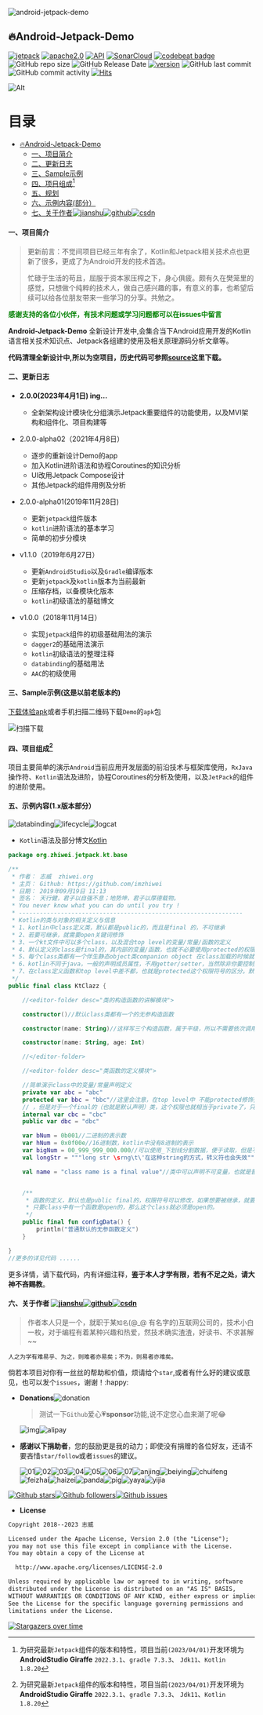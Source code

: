 ![android-jetpack-demo](./docs/images/hero.svg)

## 🔥Android-Jetpack-Demo

[![jetpack](https://img.shields.io/badge/志威-Jetpack-brightgreen.svg)](https://developer.android.com/jetpack/) [![apache2.0](https://img.shields.io/badge/license-apache2.0-brightgreen.svg)](./LICENSE) 
[![API](https://img.shields.io/badge/API-24%2B-brightgreen.svg?style=flat)](https://android-arsenal.com/api?level=24) [![SonarCloud](https://sonarcloud.io/api/project_badges/measure?project=imzhiwei_android-jetpack-demo&metric=alert_status)](https://sonarcloud.io/dashboard?id=imzhiwei_android-jetpack-demo) [![codebeat badge](https://codebeat.co/badges/cf8fdfb4-2716-4494-9a72-b1727a8d5805)](https://codebeat.co/projects/github-com-imzhiwei-android-jetpack-demo-master) ![GitHub repo size](https://img.shields.io/github/repo-size/imzhiwei/android-jetpack-demo.svg?style=flat-square) ![GitHub Release Date](https://img.shields.io/github/release-date/imzhiwei/android-jetpack-demo.svg?color=orange&style=flat-square) [![version](https://img.shields.io/github/release/imzhiwei/android-jetpack-demo.svg)](https://github.com/imzhiwei/android-jetpack-demo/releases) ![GitHub last commit](https://img.shields.io/github/last-commit/imzhiwei/android-jetpack-demo.svg?style=flat-square) ![GitHub commit activity](https://img.shields.io/github/commit-activity/m/imzhiwei/android-jetpack-demo.svg?style=flat-square) [![Hits](https://hits.seeyoufarm.com/api/count/incr/badge.svg?url=https%3A%2F%2Fgithub.com%2Fimzhiwei%2Fandroid-jetpack-demo&count_bg=%2379C83D&title_bg=%23555555&icon=&icon_color=%23E7E7E7&title=hits&edge_flat=false)](https://hits.seeyoufarm.com)

![Alt](https://repobeats.axiom.co/api/embed/c5eaf3c2f1e3cdb7a5545393195f6b26014cd91d.svg "Repobeats analytics image")



目录
=================

* [<g-emoji class="g-emoji" alias="fire" fallback-src="https://github.githubassets.com/images/icons/emoji/unicode/1f525.png">🔥</g-emoji>Android-Jetpack-Demo]()
  * [一、项目简介]()
  * [二、更新日志]()
  * [三、Sample示例]()
  * [四、项目组成[^1]]()
  * [五、规划]()
  * [六、示例内容(部分）]()
  * [七、关于作者]()[![jianshu](./docs/images/jianshu.svg)](https://www.jianshu.com/u/72294e6848c0)[![github](./docs/images/github.svg)](https://github.com/imzhiwei)[![csdn](./docs/images/csdn.svg)](https://blog.csdn.net/zhiwei9001)

####  一、项目简介

> 更新前言：不觉间项目已经三年有余了，Kotlin和Jetpack相关技术点也更新了很多，更成了为Android开发的技术首选。
>
> 忙碌于生活的苟且，屈服于资本家压榨之下，身心俱疲。颇有久在樊笼里的感觉，只想做个纯粹的技术人，做自己感兴趣的事，有意义的事，也希望后续可以给各位朋友带来一些学习的分享。共勉之。

<font color="green">**感谢支持的各位小伙伴，有技术问题或学习问题都可以在issues中留言**</font>

**Android-Jetpack-Demo** 全新设计开发中,会集合当下Android应用开发的Kotlin语言相关技术知识点、Jetpack各组建的使用及相关原理源码分析文章等。

**代码清理全新设计中,所以为空项目，历史代码可参照[source](https://github.com/imzhiwei/android-jetpack-demo/releases/tag/v2.0.0-alpha01)这里下载。**

#### 二、更新日志

- **2.0.0(2023年4月1日) ing…**
  - 全新架构设计模块化分组演示Jetpack重要组件的功能使用，以及MVI架构和组件化、项目构建等

- 2.0.0-alpha02（2021年4月8日）
  - 逐步的重新设计Demo的app
  - 加入Kotlin进阶语法和协程Coroutines的知识分析
  - UI改用Jetpack Compose设计
  - 其他Jetpack的组件用例及分析

- 2.0.0-alpha01(2019年11月28日)
  - 更新`jetpack`组件版本
  - `kotlin`进阶语法的基本学习
  - 简单的初步分模块

- v1.1.0（2019年6月27日）
  - 更新`AndroidStudio`以及`Gradle`编译版本
  - 更新`jetpack`及`kotlin`版本为当前最新
  - 压缩存档，以备模块化版本
  - `kotlin`初级语法的基础博文
- v1.0.0（2018年11月14日）
  - 实现`jetpack`组件的初级基础用法的演示
  - `dagger2`的基础用法演示
  - `kotlin`初级语法的整理注释
  - `databinding`的基础用法
  - `AAC`的初级使用

#### 三、Sample示例(这是以前老版本的)

[下载体验apk](https://raw.githubusercontent.com/imzhiwei/android-jetpack-demo/master/docs/apk/app-release.apk)或者手机扫描二维码下载`Demo`的`apk`包

![扫描下载](./docs/images/QR_Jetpack.png)

#### 四、项目组成[^1]

项目主要简单的演示`Android`当前应用开发层面的前沿技术与框架库使用，`RxJava`操作符、`Kotlin`语法及进阶，协程Coroutines的分析及使用，以及`JetPack`的组件的进阶使用。

#### 五、示例内容(1.x版本部分）

![databinding](./docs/images/databinding.png)![lifecycle](./docs/images/lifecycle.png)![logcat](./docs/images/logcat.png)

- `Kotlin`语法及部分博文[Kotlin](https://www.jianshu.com/p/bdbe2ab6e9b2)

```kotlin
package org.zhiwei.jetpack.kt.base

/**
 * 作者： 志威  zhiwei.org
 * 主页： Github: https://github.com/imzhiwei
 * 日期： 2019年09月19日 11:13
 * 签名： 天行健，君子以自强不息；地势坤，君子以厚德载物。
 * You never know what you can do until you try !
 * ----------------------------------------------------------------
 * Kotlin的类与对象的相关定义与信息
 * 1、kotlin中class定义类，默认都是public的，而且是final 的，不可继承
 * 2、若要可继承，就需要open关键词修饰
 * 3、一个kt文件中可以多个class，以及混合top level的变量/常量/函数的定义
 * 4、默认定义的class是final的，其内部的变量/函数，也就不必要使用protected的权限，其作用也就相当于private了。
 * 5、每个class类都有一个伴生静态object类companion object 在class加载的时候就初始化了，作为类的静态成员存在。（object类，自身是没有伴生类的）
 * 6、kotlin不同于java，一般的声明成员属性，不用getter/setter，当然除非你要控制只能getter不能setter，那样就需要重写
 * 7、在class定义函数和top level中差不都，也就是protected这个权限符号的区分。默认函数也是final的。
 */
public final class KtClazz {

    //<editor-folder desc="类的构造函数的讲解模块">

    constructor()//默认class类都有一个的无参构造函数

    constructor(name: String)//这样写三个构造函数，属于平级，所以不需要依次调用。倘若在上面class KtClazz后添加了构造函数

    constructor(name: String, age: Int)

    //</editor-folder>

    //<editor-folder desc="类函数的定义模块">

    //简单演示class中的变量/常量声明定义
    private var abc = "abc"
    protected var bbc = "bbc"//这里会注意，在top level中 不能protected修饰变量，函数的定义，class中可以
    // ，但是对于一个final的（也就是默认声明）类，这个权限也就相当于private了，只有对于open的class，protected的变量，才能被子类操作
    internal var cbc = "cbc"
    public var dbc = "dbc"

    var bNum = 0b001//二进制的表示数
    var hNum = 0x0f00e//16进制数，kotlin中没有8进制的表示
    var bigNum = 00_999_999_000.000//可以使用_下划线分割数据，便于读取，但是不会影响实际数值
    val longStr = """long str \srng\t\'在这种string的方式，转义符也会失效"""

    val name = "class name is a final value"//类中可以声明不可变量，也就是普通常量，但是不是static的静态的，如果声明静态需要在其伴生对象中


    /**
     * 函数的定义，默认也是public final的，权限符号可以修改，如果想要被继承，就要用open修饰
     * 只要class中有一个函数是open的，那么这个class就必须是open的。
     */
    public final fun configData() {
        println("普通默认的无参函数定义")
    }

}
//更多的详见代码 ......
```

更多详情，请下载代码，内有详细注释，**鉴于本人才学有限，若有不足之处，请大神不吝赐教**。

#### 六、关于作者 [![jianshu](./docs/images/jianshu.svg)](https://www.jianshu.com/u/72294e6848c0)[![github](./docs/images/github.svg)](https://github.com/imzhiwei)[![csdn](./docs/images/csdn.svg)](https://blog.csdn.net/zhiwei9001)

> 作者本人只是一个，就职于某`知名`(@_@ 有名字的)互联网公司的，技术小白一枚，对于编程有着某种兴趣和热爱，然技术确实渣渣，好读书、不求甚解~~

`人之为学有难易乎、为之，则难者亦易矣；不为，则易者亦难矣。`

倘若本项目对你有一丝丝的帮助和价值，烦请给个`star`,或者有什么好的建议或意见，也可以发个`issues`，谢谢！:happy:

- **Donations**![donation](./docs/images/donation.svg)

  > 测试一下`Github`爱心💗**sponsor**功能,说不定您心血来潮了呢😂

  ![img](./docs/images/admireCode.png)![alipay](./docs/images/alipay2QR.png)
  
- **感谢以下捐助者**，您的鼓励更是我的动力；即使没有捐赠的各位好友，还请不要吝惜`star/follow`或者`issues`的建议。

  ![01](./docs/images/admire/01.jpg)![02](./docs/images/admire/02.jpg)![03](./docs/images/admire/03.jpg)![04](./docs/images/admire/04.jpg)![05](./docs/images/admire/05.jpg)![06](./docs/images/admire/06.jpg)![07](./docs/images/admire/07.jpg)![anjing](./docs/images/admire/anjing.jpg )![beiying](./docs/images/admire/beiying.jpg)![chuifeng](./docs/images/admire/chuifeng.jpg)![feizhai](./docs/images/admire/feizhai.jpg)![haizei](./docs/images/admire/haizei.jpg)![panda](./docs/images/admire/panda.jpg)![pig](./docs/images/admire/pig.jpg)![yaya](./docs/images/admire/yaya.jpg)![yijia](./docs/images/admire/yijia.jpg)

[![Github stars](https://img.shields.io/github/stars/imzhiwei/android-jetpack-demo.svg?style=social&label=star)](https://github.com/imzhiwei/android-jetpack-demo)[![Github followers](https://img.shields.io/github/followers/imzhiwei.svg?style=social&label=follow)](https://github.com/imzhiwei/android-jetpack-demo)[![Github issues](https://img.shields.io/github/issues/imzhiwei/android-jetpack-demo.svg?style=social&label=issues)](https://github.com/imzhiwei/android-jetpack-demo)

- **License**

```markdown
Copyright 2018--2023 志威

Licensed under the Apache License, Version 2.0 (the "License");
you may not use this file except in compliance with the License.
You may obtain a copy of the License at

  http://www.apache.org/licenses/LICENSE-2.0

Unless required by applicable law or agreed to in writing, software
distributed under the License is distributed on an "AS IS" BASIS,
WITHOUT WARRANTIES OR CONDITIONS OF ANY KIND, either express or implied.
See the License for the specific language governing permissions and
limitations under the License.
```

[![Stargazers over time](https://starchart.cc/imzhiwei/android-jetpack-demo.svg)](https://starchart.cc/imzhiwei/android-jetpack-demo)

[^1]: 为研究最新`Jetpack`组件的版本和特性，项目当前`(2023/04/01)`开发环境为**AndroidStudio Giraffe** `2022.3.1`、`gradle 7.3.3`、  `Jdk11`、`Kotlin 1.8.20`
[^2]: **项目使用`AS`及相关环境配置可能与你本地不同，**参照 [配置gradle](https://github.com/imzhiwei/android-jetpack-demo/issues/3#issuecomment-840276571)

